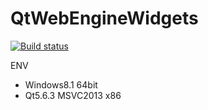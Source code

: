 # QtWebEngineWidgets
[![Build status](https://ci.appveyor.com/api/projects/status/5mebp10rgsu1wqaj/branch/master?svg=true)](https://ci.appveyor.com/project/onoie/qwebengine/branch/master)

ENV
* Windows8.1 64bit
* Qt5.6.3 MSVC2013 x86

